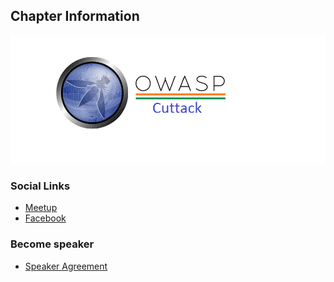 ## Chapter Information


![OWASP Cuttack Chapter](Owasp_cuttack.png
"OWASP Cuttack Chapter")

### Social Links

* [Meetup](https://www.meetup.com/OWASP-Cuttack-Meetup-Group/)
* [Facebook](https://www.facebook.com/OwaspCuttack/)

### Become speaker

* [Speaker Agreement](https://www.owasp.org/index.php/Speaker_Agreement)
